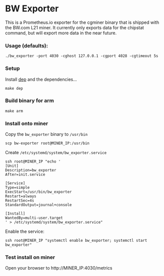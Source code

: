 # BW Exporter

This is a Prometheus.io exporter for the cgminer binary that is shipped with the BW.com L21 miner. It currently only exports data for the chipstat command, but will export more data in the near future.

### Usage (defaults):

``
./bw_exporter -port 4030 -cghost 127.0.0.1 -cgport 4028 -cgtimeout 5s 
``

### Setup

Install [dep](https://github.com/golang/dep) and the dependencies...

`make dep`

### Build binary for arm

`make arm`

### Install onto miner

Copy the `bw_exporter` binary to `/usr/bin`

```
scp bw-exporter root@MINER_IP:/usr/bin
```

Create `/etc/systemd/system/bw_exporter.service`

```
ssh root@MINER_IP "echo '
[Unit]
Description=bw_exporter
After=init.service

[Service]
Type=simple
ExecStart=/usr/bin/bw_exporter
Restart=always
RestartSec=4s
StandardOutput=journal+console

[Install]
WantedBy=multi-user.target
' > /etc/systemd/system/bw_exporter.service"
```

Enable the service:

```
ssh root@MINER_IP "systemctl enable bw_exporter; systemctl start bw_exporter"
```

### Test install on miner

Open your browser to http://MINER_IP:4030/metrics
